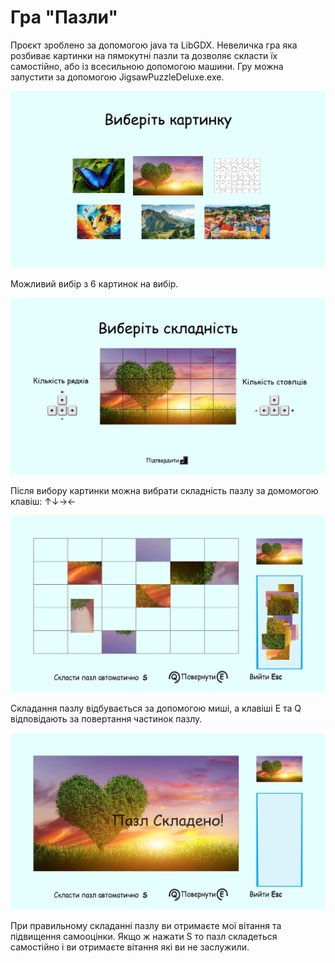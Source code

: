 # Гра "Пазли"

Проєкт зроблено за допомогою java та LibGDX. Невеличка гра яка розбиває картинки на пямокутні пазли та дозволяє скласти їх самостійно, або із всесильною допомогою машини. Гру можна запустити за допомогою JigsawPuzzleDeluxe.exe.

![Головне меню гри](ReadmeImg/Головне%20меню%20гри.jpg)

Можливий вибір з 6 картинок на вибір. 

![Вибір складності](ReadmeImg/Вибір%20складності.jpg)

Після вибору картинки можна вибрати складність пазлу за домомогою клавіш: ↑↓→←

![Власне гра](ReadmeImg/Власне%20гра.jpg)

Складання пазлу відбувається за допомогою миші, а клавіші Е та Q відповідають за повертання частинок пазлу.

![Перемога!](ReadmeImg/Перемога!.jpg)

При правильному складанні пазлу ви отримаєте мої вітання та підвищення самооцінки. Якщо ж нажати S то пазл складеться самостійно і ви отримаєте вітання які ви не заслужили.
